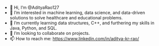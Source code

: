 - 👋 Hi, I’m @AdityaRao127
- 👀 I’m interested in machine learning, data science, and data-driven solutions to solve healthcare and educational problems. 
- 🌱 I’m currently learning data structures, C++, and furthering my skills in Java, Python, and SQL. 
- 💞️ I’m looking to collaborate on projects.
- 📫 How to reach me: https://www.linkedin.com/in/aditya-kr-rao/

<!---
AdityaRao127/AdityaRao127 is a ✨ special ✨ repository because its `README.md` (this file) appears on your GitHub profile.
You can click the Preview link to take a look at your changes.
--->
